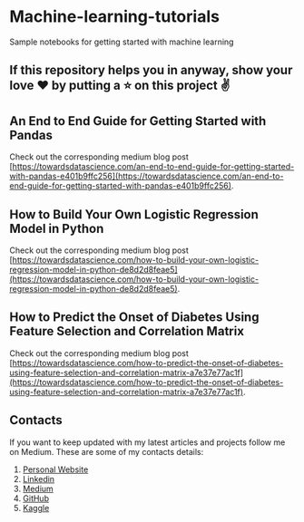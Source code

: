 # Machine-learning-tutorials
Sample notebooks for getting started with machine learning

## If this repository helps you in anyway, show your love :heart: by putting a :star: on this project :v:

## An End to End Guide for Getting Started with Pandas

Check out the corresponding medium blog post [https://towardsdatascience.com/an-end-to-end-guide-for-getting-started-with-pandas-e401b9ffc256](https://towardsdatascience.com/an-end-to-end-guide-for-getting-started-with-pandas-e401b9ffc256).

## How to Build Your Own Logistic Regression Model in Python

Check out the corresponding medium blog post [https://towardsdatascience.com/how-to-build-your-own-logistic-regression-model-in-python-de8d2d8feae5](https://towardsdatascience.com/how-to-build-your-own-logistic-regression-model-in-python-de8d2d8feae5).

## How to Predict the Onset of Diabetes Using Feature Selection and Correlation Matrix

Check out the corresponding medium blog post [https://towardsdatascience.com/how-to-predict-the-onset-of-diabetes-using-feature-selection-and-correlation-matrix-a7e37e77ac1f](https://towardsdatascience.com/how-to-predict-the-onset-of-diabetes-using-feature-selection-and-correlation-matrix-a7e37e77ac1f).

## Contacts

If you want to keep updated with my latest articles and projects follow me on Medium. These are some of my contacts details:

1. [Personal Website](https://abhinavsagar.github.io/)
2. [Linkedin](https://in.linkedin.com/in/abhinavsagar4)
3. [Medium](https://medium.com/@abhinav.sagar)
4. [GitHub](https://github.com/abhinavsagar)
5. [Kaggle](https://www.kaggle.com/abhinavsagar)

